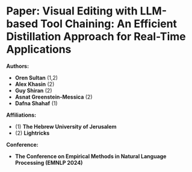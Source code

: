 # **Paper: Visual Editing with LLM-based Tool Chaining: An Efficient Distillation Approach for Real-Time Applications**

**Authors:**
- **Oren Sultan** (1,2)
- **Alex Khasin** (2)
- **Guy Shiran** (2)
- **Asnat Greenstein-Messica** (2)
- **Dafna Shahaf** (1)

**Affiliations:**
- (1) **The Hebrew University of Jerusalem**
- (2) **Lightricks**

**Conference:**
- **The Conference on Empirical Methods in Natural Language Processing (EMNLP 2024)**
